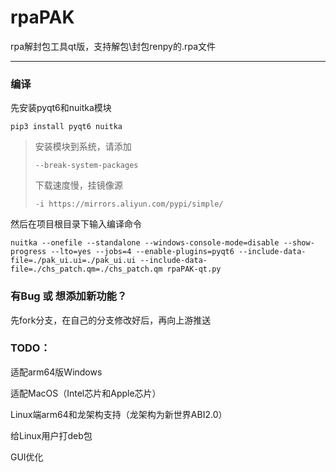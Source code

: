 # rpaPAK

rpa解封包工具qt版，支持解包\封包renpy的.rpa文件

------------

### 编译


先安装pyqt6和nuitka模块

`pip3 install pyqt6 nuitka`
> 安装模块到系统，请添加
> 
> `--break-system-packages`
> 
>下载速度慢，挂镜像源
> 
>`-i https://mirrors.aliyun.com/pypi/simple/`

然后在项目根目录下输入编译命令

`nuitka --onefile --standalone --windows-console-mode=disable --show-progress --lto=yes --jobs=4 --enable-plugins=pyqt6 --include-data-file=./pak_ui.ui=./pak_ui.ui --include-data-file=./chs_patch.qm=./chs_patch.qm rpaPAK-qt.py`

### 有Bug 或 想添加新功能？

先fork分支，在自己的分支修改好后，再向上游推送

### TODO：

适配arm64版Windows

适配MacOS（Intel芯片和Apple芯片）

Linux端arm64和龙架构支持（龙架构为新世界ABI2.0）

给Linux用户打deb包

GUI优化
